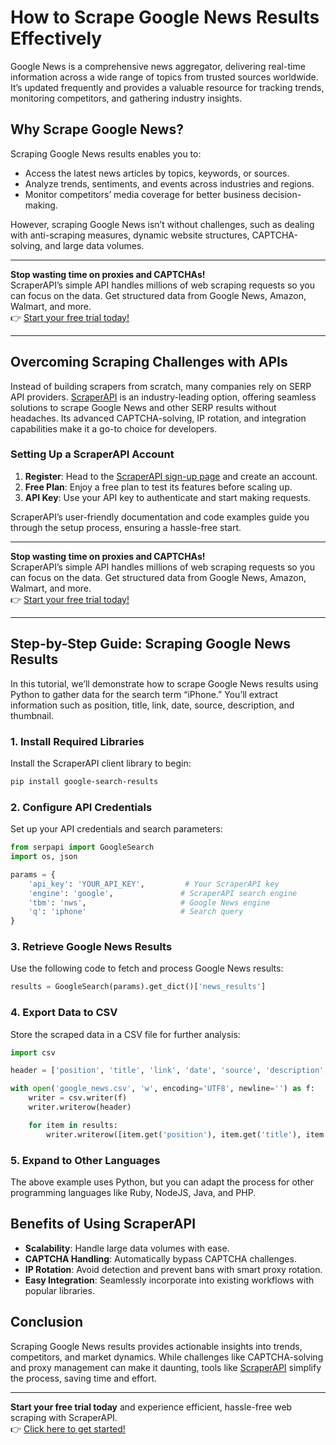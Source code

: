 
# How to Scrape Google News Results Effectively

Google News is a comprehensive news aggregator, delivering real-time information across a wide range of topics from trusted sources worldwide. It’s updated frequently and provides a valuable resource for tracking trends, monitoring competitors, and gathering industry insights.

## Why Scrape Google News?

Scraping Google News results enables you to:

- Access the latest news articles by topics, keywords, or sources.
- Analyze trends, sentiments, and events across industries and regions.
- Monitor competitors’ media coverage for better business decision-making.

However, scraping Google News isn’t without challenges, such as dealing with anti-scraping measures, dynamic website structures, CAPTCHA-solving, and large data volumes.

---

**Stop wasting time on proxies and CAPTCHAs!**  
ScraperAPI’s simple API handles millions of web scraping requests so you can focus on the data. Get structured data from Google News, Amazon, Walmart, and more.  
👉 [Start your free trial today!](https://www.scraperapi.com/?fp_ref=coupons)

---

## Overcoming Scraping Challenges with APIs

Instead of building scrapers from scratch, many companies rely on SERP API providers. [ScraperAPI](https://www.scraperapi.com/?fp_ref=coupons) is an industry-leading option, offering seamless solutions to scrape Google News and other SERP results without headaches. Its advanced CAPTCHA-solving, IP rotation, and integration capabilities make it a go-to choice for developers.

### Setting Up a ScraperAPI Account

1. **Register**: Head to the [ScraperAPI sign-up page](https://www.scraperapi.com/?fp_ref=coupons) and create an account.  
2. **Free Plan**: Enjoy a free plan to test its features before scaling up.  
3. **API Key**: Use your API key to authenticate and start making requests.

ScraperAPI’s user-friendly documentation and code examples guide you through the setup process, ensuring a hassle-free start.

---

**Stop wasting time on proxies and CAPTCHAs!**  
ScraperAPI’s simple API handles millions of web scraping requests so you can focus on the data. Get structured data from Google News, Amazon, Walmart, and more.  
👉 [Start your free trial today!](https://www.scraperapi.com/?fp_ref=coupons)

---

## Step-by-Step Guide: Scraping Google News Results

In this tutorial, we’ll demonstrate how to scrape Google News results using Python to gather data for the search term “iPhone.” You’ll extract information such as position, title, link, date, source, description, and thumbnail.

### 1. Install Required Libraries

Install the ScraperAPI client library to begin:

```bash
pip install google-search-results
```

### 2. Configure API Credentials

Set up your API credentials and search parameters:

```python
from serpapi import GoogleSearch
import os, json

params = {
    'api_key': 'YOUR_API_KEY',         # Your ScraperAPI key
    'engine': 'google',               # ScraperAPI search engine
    'tbm': 'nws',                     # Google News engine 
    'q': 'iphone'                     # Search query
}
```

### 3. Retrieve Google News Results

Use the following code to fetch and process Google News results:

```python
results = GoogleSearch(params).get_dict()['news_results']
```

### 4. Export Data to CSV

Store the scraped data in a CSV file for further analysis:

```python
import csv

header = ['position', 'title', 'link', 'date', 'source', 'description', 'thumbnail']

with open('google_news.csv', 'w', encoding='UTF8', newline='') as f:
    writer = csv.writer(f)
    writer.writerow(header)

    for item in results:
        writer.writerow([item.get('position'), item.get('title'), item.get('link'), item.get('date'), item.get('source'), item.get('description'), item.get('thumbnail')])
```

### 5. Expand to Other Languages

The above example uses Python, but you can adapt the process for other programming languages like Ruby, NodeJS, Java, and PHP.

## Benefits of Using ScraperAPI

- **Scalability**: Handle large data volumes with ease.  
- **CAPTCHA Handling**: Automatically bypass CAPTCHA challenges.  
- **IP Rotation**: Avoid detection and prevent bans with smart proxy rotation.  
- **Easy Integration**: Seamlessly incorporate into existing workflows with popular libraries.

## Conclusion

Scraping Google News results provides actionable insights into trends, competitors, and market dynamics. While challenges like CAPTCHA-solving and proxy management can make it daunting, tools like [ScraperAPI](https://www.scraperapi.com/?fp_ref=coupons) simplify the process, saving time and effort.

---

**Start your free trial today** and experience efficient, hassle-free web scraping with ScraperAPI.  
👉 [Click here to get started!](https://www.scraperapi.com/?fp_ref=coupons)
